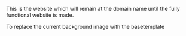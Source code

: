 This is the website which will remain at the domain name until the fully functional website is made.

To replace the current background image with the basetemplate